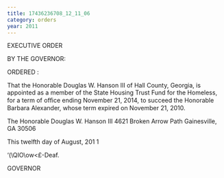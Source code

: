 ```yaml
---
title: 17436236708_12_11_06
category: orders
year: 2011
---
```

 

EXECUTIVE ORDER

BY THE GOVERNOR:

ORDERED :

That the Honorable Douglas W. Hanson III of Hall County,
Georgia, is appointed as a member of the State Housing Trust Fund
for the Homeless, for a term of ofﬁce ending November 21, 2014,
to succeed the Honorable Barbara Alexander, whose term expired
on November 21, 2010.

The Honorable Douglas W. Hanson III
4621 Broken Arrow Path
Gainesville, GA 30506

This twelfth day of August, 201 1

‘(\QIO\ow\<£-Deaf.

GOVERNOR

